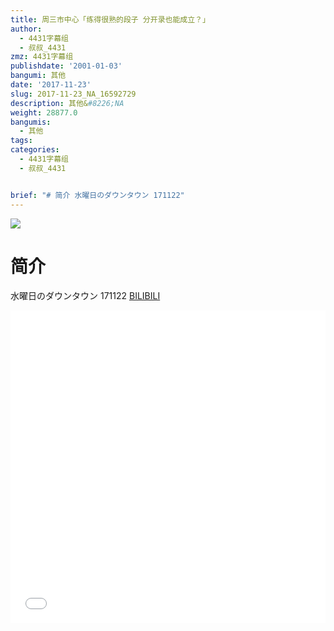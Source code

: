 ```yaml
---
title: 周三市中心「练得很熟的段子 分开录也能成立？」
author:
  - 4431字幕组
  - 叔叔_4431
zmz: 4431字幕组
publishdate: '2001-01-03'
bangumi: 其他
date: '2017-11-23'
slug: 2017-11-23_NA_16592729
description: 其他&#8226;NA
weight: 28877.0
bangumis:
  - 其他
tags:
categories:
  - 4431字幕组
  - 叔叔_4431


brief: "# 简介 水曜日のダウンタウン 171122"
---
```

![](https://i.imgur.com/aheozgO.png)
# 简介  
水曜日のダウンタウン 171122
  [BILIBILI](https://www.bilibili.com/video/av16592729/)

<div class="vcontainer">  <iframe class="video" src="//www.bilibili.com/blackboard/player.html?aid=16592729" width="100%" height="500" frameborder="0" allowfullscreen="allowfullscreen"></iframe></div>
